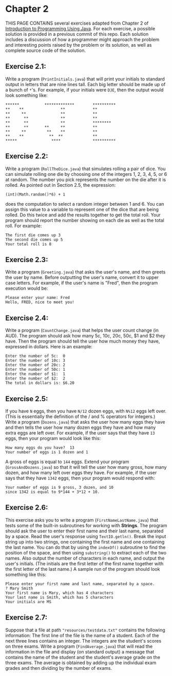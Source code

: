# Chapter 2
THIS PAGE CONTAINS several exercises adapted from Chapter 2 of 
[Introduction to Programming Using Java](http://math.hws.edu/javanotes/index.html).
For each exercise, a possible solution is provided in a previous commit of this repo. 
Each solution includes a discussion of how a programmer might approach the problem and 
interesting points raised by the problem or its solution, as well as complete 
source code of the solution.
 
## Exercise 2.1:
Write a program (`PrintInitials.java`) that will print your initials to standard output in letters that 
are nine lines tall. Each big letter should be made up of a bunch of `*`'s. 
For example, if your initials were `DJE`, then the output would look something like:

```
******           *************        **********
**    **                **            **
**     **               **            **
**      **              **            **
**      **              **            ********
**      **       **     **            **
**     **         **    **            **
**    **           **  **             **
*****               ****              ********** 
```

## Exercise 2.2:
Write a program (`RollTheDice.java`) that simulates rolling a pair of dice. 
You can simulate rolling one die by choosing one of the integers 1, 2, 3, 4, 5, 
or 6 at random. The number you pick represents the number on the die after it is 
rolled. As pointed out in Section 2.5, the expression:

  `(int)(Math.random()*6) + 1`
  
does the computation to select a random integer between 1 and 6. You can assign this value to a variable to represent one of the dice that are being rolled. Do this twice and add the results together to get the total roll. Your program should report the number showing on each die as well as the total roll. For example:

```
The first die comes up 3
The second die comes up 5
Your total roll is 8
```

## Exercise 2.3:
Write a program (`Greeting.java`) that asks the user's name, and then greets the user by name. 
Before outputting the user's name, convert it to upper case letters. 
For example, if the user's name is "Fred", then the program execution would be:

```
Please enter your name: Fred
Hello, FRED, nice to meet you!
```

## Exercise 2.4:
Write a program (`CountChange.java`) that helps the user count change (in AUD). The program should ask how 
many 5c, 10c, 20c, 50c, $1 and $2 they have. Then the program should tell the user how much money they have, 
expressed in dollars. Here is an example:

```
Enter the number of 5c:  0
Enter the number of 10c: 3
Enter the number of 20c: 2
Enter the number of 50c: 1
Enter the number of $1:  1
Enter the number of $2:  2
The total in dollars is: $6.20
```

## Exercise 2.5:
If you have `N` eggs, then you have `N/12` dozen eggs, with `N%12` eggs left 
over. (This is essentially the definition of the / and % operators for 
integers.) Write a program (`Dozens.java`) that asks the user how many eggs they 
have and then tells the user how many dozen eggs they have and how many extra 
eggs are left over. For example, if the user says that they have `13` eggs, 
then your program would look like this:
```
How many eggs do you have?  13
Your number of eggs is 1 dozen and 1
```

A gross of eggs is equal to `144` eggs. Extend your program (`GrossAndDozens.java`) 
so that it will tell the user how many gross, how many dozen, and how many left 
over eggs they have. For example, if the user says that they have `1342` eggs, 
then your program would respond with:

```
Your number of eggs is 9 gross, 3 dozen, and 10
since 1342 is equal to 9*144 + 3*12 + 10.
```

## Exercise 2.6:
This exercise asks you to write a program (`FirstNameLastName.java`) that tests some of the built-in 
subroutines for working with **Strings**. The program should ask the user to 
enter their first name and their last name, separated by a space. Read 
the user's response using `TextIO.getln()`. Break the input string up into 
two strings, one containing the first name and one containing the last name. 
You can do that by using the `indexOf()` subroutine to find the position of the 
space, and then using `substring()` to extract each of the two names. Also 
output the number of characters in each name, and output the user's initials. 
(The initials are the first letter of the first name together with the first 
letter of the last name.) A sample run of the program should look something 
like this:

```
Please enter your first name and last name, separated by a space.
? Mary Smith
Your first name is Mary, which has 4 characters
Your last name is Smith, which has 5 characters
Your initials are MS
```

## Exercise 2.7:
Suppose that a file at path `"resources/testdata.txt"` contains the following information: 
The first line of the file is the name of a student. Each of the next three 
lines contains an integer. The integers are the student's scores on three 
exams. Write a program (`FindAverage.java`) that will read the information in the file and 
display (on standard output) a message that contains the name of the student 
and the student's average grade on the three exams. The average is obtained 
by adding up the individual exam grades and then dividing by the number of 
exams.